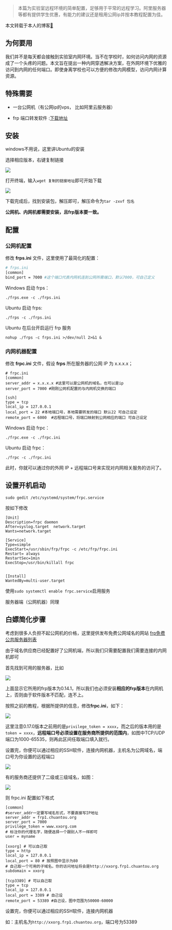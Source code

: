 > 本篇为实验室远程环境的简单配置，足够用于平常的远程学习。阿里服务器等都有提供学生优惠，有能力的建议还是租用公网ip并按本教程配置为佳。

本文转载于本人的博客[🐧](https://qiyuan-z.github.io/)

## 为何要用 

我们并不是每天都会接触到实验室内网环境。当不在学校时，如何访问内网的资源成了一个头疼的问题。本文旨在提出一种内网穿透解决方案，在外网环境下优雅的访问到内网的任何端口。即使身离学校也可以方便的修改内网模型，访问内网计算资源。 

## 特殊需要 

- 一台公网机（有公网ip的vps， 比如阿里云服务器）

- frp 端口转发软件 :[下载地址](https://github.com/fatedier/frp/releases)

## 安装

windows不用说，这里讲Ubuntu的安装

选择相应版本，右键复制链接

![](https://blog-1300912400.cos.ap-shanghai.myqcloud.com/frp/Snipaste_2020-02-16_15-19-58.jpg)

打开终端，输入`wget 复制的链接地址`即可开始下载

![](https://blog-1300912400.cos.ap-shanghai.myqcloud.com/frp/Snipaste_2020-02-16_15-25-08.jpg)

下载完成后，找到安装包，解压即可，解压命令为`tar -zxvf 包名`

**公网机、内网机都需要安装，且frp版本要一致。**

## 配置

### 公网机配置

修改 **frps.ini** 文件，这里使用了最简化的配置：

```bash
# frps.ini
[common]
bind_port = 7000 #这个端口代表内网机连到公网所需端口，默认7000，可自己定义
```

Windows 启动 frps：

```
./frps.exe -c ./frps.ini
```

Ubuntu 启动 frps:

```
./frps -c ./frps.ini
```

Ubuntu 在后台开启运行 frp 服务

```text
nohup ./frps -c frps.ini >/dev/null 2>&1 & 
```

### 内网机器配置

修改 **frpc.ini** 文件，假设 **frps** 所在服务器的公网 IP 为 x.x.x.x；

```
# frpc.ini
[common]
server_addr = x.x.x.x #这里可以是公网机的域名，也可以是ip
server_port = 7000 #刚刚公网机配置的与内网机交换的端口

[ssh]
type = tcp
local_ip = 127.0.0.1
local_port = 22 #本地端口号，本地需要转发的端口 默认22 可自己设定
remote_port = 6000  #远程端口号，将端口映射到公网相应的端口 可自己设定
```
Windows 启动 frpc：

```
./frpc.exe -c ./frpc.ini
```

Ubuntu 启动 frpc：

```
./frpc -c ./frpc.ini
```

此时，你就可以通过你的外网 IP + 远程端口号来实现对内网相关服务的访问了。

## 设置开机启动

```
sudo gedit /etc/systemd/system/frpc.service
```

按如下修改

```
[Unit]
Description=frpc daemon
After=syslog.target  network.target
Wants=network.target

[Service]
Type=simple
ExecStart=/usr/sbin/frp/frpc -c /etc/frp/frpc.ini
Restart= always
RestartSec=1min
ExecStop=/usr/bin/killall frpc


[Install]
WantedBy=multi-user.target
```

使用`sudo systemctl enable frpc.service`启用服务

服务器端（公网机器）同理

## 白嫖简化步骤
考虑到很多人负担不起公网机的价格，这里提供发布免费公网域名的网站
[frp免费公共服务器列表](http://www.frps.top/)

由于域名供应商已经配置好了公网机端，所以我们只需要配置我们需要连接的内网机即可

首先找到可用的服务器，比如

![](https://blog-1300912400.cos.ap-shanghai.myqcloud.com/frp/Snipaste_2020-02-16_15-47-16.jpg)

上面显示它所用的frp版本为0.14.1，所以我们也必须安装**相应的frp版本**在内网机上，否则由于软件版本不匹配，连不上。

按照之前的教程，根据所提供的信息，修改**frpc.ini**，如下：

![](https://blog-1300912400.cos.ap-shanghai.myqcloud.com/frp/TIM%E5%9B%BE%E7%89%8720200216154853.jpg)

这里注意0.17.0版本之前用的是`privilege_token = xxxx`，而之后的版本用的是`token = xxxx`，**远程端口号必须设置在服务商所提供的范围内**，如图中TCP/UDP端口为1000-65535，则再此区间任取端口填入就行。

设置完，你便可以通过相应的SSH软件，连接内网机器，主机名为公网域名，端口号为你设置的远程端口

![](https://blog-1300912400.cos.ap-shanghai.myqcloud.com/frp/TIM%E5%9B%BE%E7%89%8720200216155354.png)

有的服务商还提供了二级或三级域名，如图：

![](https://blog-1300912400.cos.ap-shanghai.myqcloud.com/frp/Snipaste_2020-02-16_15-58-29.jpg)

则 frpc.ini 配置如下格式

```
[common]
#server_addr一定要写域名形式，不要直接写IP地址
server_addr = frp1.chuantou.org
server_port = 7000
privilege_token = www.xxorg.com
# 标注你的代理名字，随便选择一个跟别人不一样即可
user = myname

[xxorg] # 可以自己取
type = http
local_ip = 127.0.0.1
local_port = 80 # 按照图中显示为80
# 自己取一个可用的子域名，你的访问地址将会是http://xxorg.frp1.chuantou.org
subdomain = xxorg

[tcp3389] # 可以自己取
type = tcp
local_ip = 127.0.0.1
local_port = 3389 # 自己设
remote_port = 53389 #自己设，图中范围为50000-60000
```

设置完，你便可以通过相应的SSH软件，连接内网机器

如：主机名为`http://xxorg.frp1.chuantou.org`，端口号为53389